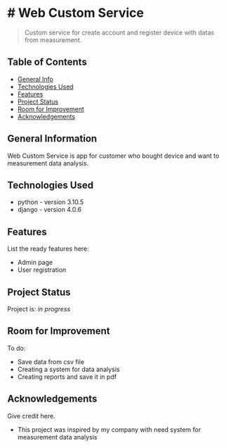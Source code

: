 # # Web Custom Service
> Custom service for create account and register device with datas from measurement.

## Table of Contents
* [General Info](#general-information)
* [Technologies Used](#technologies-used)
* [Features](#features)
* [Project Status](#project-status)
* [Room for Improvement](#room-for-improvement)
* [Acknowledgements](#acknowledgements)



## General Information
Web Custom Service is app for customer  who bought device and want to measurement data analysis.
<!-- You don't have to answer all the questions - just the ones relevant to your project. -->


## Technologies Used
- python - version 3.10.5
- django - version 4.0.6


## Features
List the ready features here:
- Admin page
- User registration


## Project Status
Project is: _in progress_ 


## Room for Improvement

To do:
- Save data from csv file
- Creating a system for data analysis
- Creating reports and save it in pdf


## Acknowledgements
Give credit here.
- This project was inspired by my company with need system for measurement data analysis


<!-- Optional -->
<!-- ## License -->
<!-- This project is open source and available under the [... License](). -->

<!-- You don't have to include all sections - just the one's relevant to your project -->
